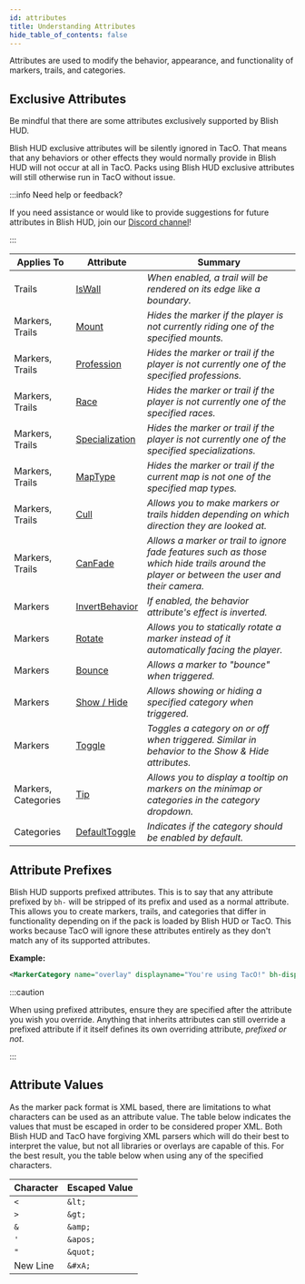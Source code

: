 ```yaml
---
id: attributes
title: Understanding Attributes
hide_table_of_contents: false
---
```


Attributes are used to modify the behavior, appearance, and functionality of markers, trails, and categories.

## Exclusive Attributes

Be mindful that there are some attributes exclusively supported by Blish HUD.

Blish HUD exclusive attributes will be silently ignored in TacO.  That means that any behaviors or other effects they would normally provide in Blish HUD will not occur at all in TacO.  Packs using Blish HUD exclusive attributes will still otherwise run in TacO without issue.

:::info Need help or feedback?

If you need assistance or would like to provide suggestions for future attributes in Blish HUD, join our [Discord channel](https://discord.gg/FYKN3qh)!

:::

| Applies To | Attribute | Summary |
|-|-|-|
| Trails | [IsWall](/docs/marker-dev/attributes/iswall) | *When enabled, a trail will be rendered on its edge like a boundary.* | 
| Markers, Trails | [Mount](/docs/marker-dev/attributes/mount) | *Hides the marker if the player is not currently riding one of the specified mounts.* | 
| Markers, Trails | [Profession](/docs/marker-dev/attributes/profession) | *Hides the marker or trail if the player is not currently one of the specified professions.* | 
| Markers, Trails | [Race](/docs/marker-dev/attributes/race) | *Hides the marker or trail if the player is not currently one of the specified races.* | 
| Markers, Trails | [Specialization](/docs/marker-dev/attributes/specialization) | *Hides the marker or trail if the player is not currently one of the specified specializations.* | 
| Markers, Trails | [MapType](/docs/marker-dev/attributes/maptype) | *Hides the marker or trail if the current map is not one of the specified map types.* | 
| Markers, Trails | [Cull](/docs/marker-dev/attributes/cull) | *Allows you to make markers or trails hidden depending on which direction they are looked at.* |
| Markers, Trails | [CanFade](/docs/marker-dev/attributes/canfade) | *Allows a marker or trail to ignore fade features such as those which hide trails around the player or between the user and their camera.* | 
| Markers | [InvertBehavior](/docs/marker-dev/attributes/invertbehavior) | *If enabled, the behavior attribute's effect is inverted.* | 
| Markers | [Rotate](/docs/marker-dev/attributes/rotate) | *Allows you to statically rotate a marker instead of it automatically facing the player.* |
| Markers | [Bounce](/docs/marker-dev/attributes/bounce) | *Allows a marker to "bounce" when triggered.* | 
| Markers | [Show / Hide](/docs/marker-dev/attributes/showhide) | *Allows showing or hiding a specified category when triggered.* |  
| Markers | [Toggle](/docs/marker-dev/attributes/toggle) | *Toggles a category on or off when triggered. Similar in behavior to the Show & Hide attributes.* | 
| Markers, Categories | [Tip](/docs/marker-dev/attributes/tip) | *Allows you to display a tooltip on markers on the minimap or categories in the category dropdown.* | 
| Categories | [DefaultToggle](/docs/marker-dev/attributes/defaulttoggle) | *Indicates if the category should be enabled by default.* | 


## Attribute Prefixes

Blish HUD supports prefixed attributes.  This is to say that any attribute prefixed by `bh-` will be stripped of its prefix and used as a normal attribute.  This allows you to create markers, trails, and categories that differ in functionality depending on if the pack is loaded by Blish HUD or TacO.  This works because TacO will ignore these attributes entirely as they don't match any of its supported attributes.

**Example:**
```xml
<MarkerCategory name="overlay" displayname="You're using TacO!" bh-displayname="You're using Blish HUD!" />
```

:::caution

When using prefixed attributes, ensure they are specified after the attribute you wish you override.  Anything that inherits attributes can still override a prefixed attribute if it itself defines its own overriding attribute, *prefixed or not*.

:::

## Attribute Values

As the marker pack format is XML based, there are limitations to what characters can be used as an attribute value.  The table below indicates the values that must be escaped in order to be considered proper XML.  Both Blish HUD and TacO have forgiving XML parsers which will do their best to interpret the value, but not all libraries or overlays are capable of this.  For the best result, you the table below when using any of the specified characters.

| Character | Escaped Value |
|-|-|
|`<`|`&lt;`|
|`>`|`&gt;`|
|`&`|`&amp;`|
|`'`|`&apos;`|
|`"`|`&quot;`|
|New Line|`&#xA;`|